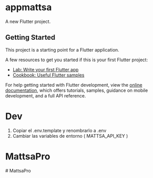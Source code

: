 # appmattsa

A new Flutter project.

## Getting Started

This project is a starting point for a Flutter application.

A few resources to get you started if this is your first Flutter project:

- [Lab: Write your first Flutter app](https://docs.flutter.dev/get-started/codelab)
- [Cookbook: Useful Flutter samples](https://docs.flutter.dev/cookbook)

For help getting started with Flutter development, view the
[online documentation](https://docs.flutter.dev/), which offers tutorials,
samples, guidance on mobile development, and a full API reference.



# Dev
1. Copiar el .env.template  y renombrarlo a .env
2. Cambiar las variables de entorno ( MATTSA_API_KEY )
# MattsaPro
#   M a t t s a P r o  
 